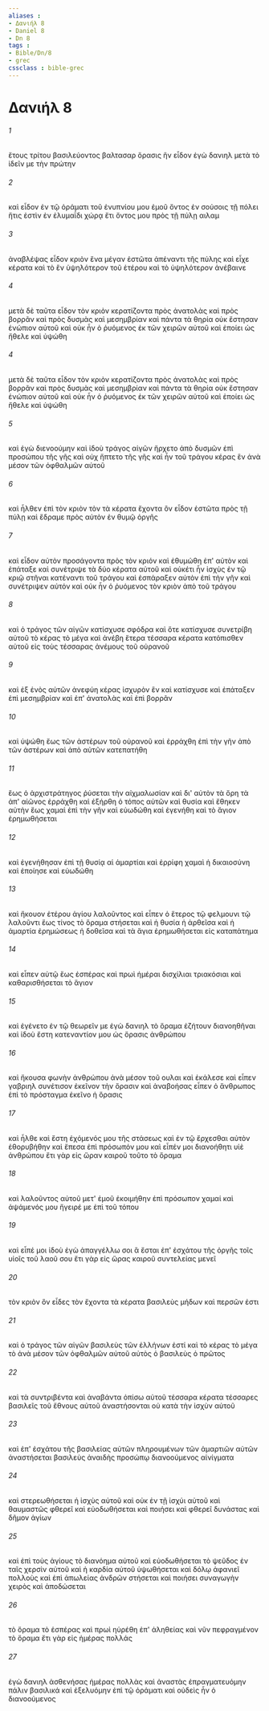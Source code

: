 ```yaml
---
aliases : 
- Δανιήλ 8
- Daniel 8
- Dn 8
tags : 
- Bible/Dn/8
- grec
cssclass : bible-grec
---
```


# Δανιήλ 8

###### 1
ἔτους τρίτου βασιλεύοντος βαλτασαρ ὅρασις ἣν εἶδον ἐγὼ δανιηλ μετὰ τὸ ἰδεῖν με τὴν πρώτην
###### 2
καὶ εἶδον ἐν τῷ ὁράματι τοῦ ἐνυπνίου μου ἐμοῦ ὄντος ἐν σούσοις τῇ πόλει ἥτις ἐστὶν ἐν ἐλυμαΐδι χώρᾳ ἔτι ὄντος μου πρὸς τῇ πύλῃ αιλαμ
###### 3
ἀναβλέψας εἶδον κριὸν ἕνα μέγαν ἑστῶτα ἀπέναντι τῆς πύλης καὶ εἶχε κέρατα καὶ τὸ ἓν ὑψηλότερον τοῦ ἑτέρου καὶ τὸ ὑψηλότερον ἀνέβαινε
###### 4
μετὰ δὲ ταῦτα εἶδον τὸν κριὸν κερατίζοντα πρὸς ἀνατολὰς καὶ πρὸς βορρᾶν καὶ πρὸς δυσμὰς καὶ μεσημβρίαν καὶ πάντα τὰ θηρία οὐκ ἔστησαν ἐνώπιον αὐτοῦ καὶ οὐκ ἦν ὁ ῥυόμενος ἐκ τῶν χειρῶν αὐτοῦ καὶ ἐποίει ὡς ἤθελε καὶ ὑψώθη
###### 4
μετὰ δὲ ταῦτα εἶδον τὸν κριὸν κερατίζοντα πρὸς ἀνατολὰς καὶ πρὸς βορρᾶν καὶ πρὸς δυσμὰς καὶ μεσημβρίαν καὶ πάντα τὰ θηρία οὐκ ἔστησαν ἐνώπιον αὐτοῦ καὶ οὐκ ἦν ὁ ῥυόμενος ἐκ τῶν χειρῶν αὐτοῦ καὶ ἐποίει ὡς ἤθελε καὶ ὑψώθη
###### 5
καὶ ἐγὼ διενοούμην καὶ ἰδοὺ τράγος αἰγῶν ἤρχετο ἀπὸ δυσμῶν ἐπὶ προσώπου τῆς γῆς καὶ οὐχ ἥπτετο τῆς γῆς καὶ ἦν τοῦ τράγου κέρας ἓν ἀνὰ μέσον τῶν ὀφθαλμῶν αὐτοῦ
###### 6
καὶ ἦλθεν ἐπὶ τὸν κριὸν τὸν τὰ κέρατα ἔχοντα ὃν εἶδον ἑστῶτα πρὸς τῇ πύλῃ καὶ ἔδραμε πρὸς αὐτὸν ἐν θυμῷ ὀργῆς
###### 7
καὶ εἶδον αὐτὸν προσάγοντα πρὸς τὸν κριόν καὶ ἐθυμώθη ἐπ' αὐτὸν καὶ ἐπάταξε καὶ συνέτριψε τὰ δύο κέρατα αὐτοῦ καὶ οὐκέτι ἦν ἰσχὺς ἐν τῷ κριῷ στῆναι κατέναντι τοῦ τράγου καὶ ἐσπάραξεν αὐτὸν ἐπὶ τὴν γῆν καὶ συνέτριψεν αὐτόν καὶ οὐκ ἦν ὁ ῥυόμενος τὸν κριὸν ἀπὸ τοῦ τράγου
###### 8
καὶ ὁ τράγος τῶν αἰγῶν κατίσχυσε σφόδρα καὶ ὅτε κατίσχυσε συνετρίβη αὐτοῦ τὸ κέρας τὸ μέγα καὶ ἀνέβη ἕτερα τέσσαρα κέρατα κατόπισθεν αὐτοῦ εἰς τοὺς τέσσαρας ἀνέμους τοῦ οὐρανοῦ
###### 9
καὶ ἐξ ἑνὸς αὐτῶν ἀνεφύη κέρας ἰσχυρὸν ἓν καὶ κατίσχυσε καὶ ἐπάταξεν ἐπὶ μεσημβρίαν καὶ ἐπ' ἀνατολὰς καὶ ἐπὶ βορρᾶν
###### 10
καὶ ὑψώθη ἕως τῶν ἀστέρων τοῦ οὐρανοῦ καὶ ἐρράχθη ἐπὶ τὴν γῆν ἀπὸ τῶν ἀστέρων καὶ ἀπὸ αὐτῶν κατεπατήθη
###### 11
ἕως ὁ ἀρχιστράτηγος ῥύσεται τὴν αἰχμαλωσίαν καὶ δι' αὐτὸν τὰ ὄρη τὰ ἀπ' αἰῶνος ἐρράχθη καὶ ἐξήρθη ὁ τόπος αὐτῶν καὶ θυσία καὶ ἔθηκεν αὐτὴν ἕως χαμαὶ ἐπὶ τὴν γῆν καὶ εὐωδώθη καὶ ἐγενήθη καὶ τὸ ἅγιον ἐρημωθήσεται
###### 12
καὶ ἐγενήθησαν ἐπὶ τῇ θυσίᾳ αἱ ἁμαρτίαι καὶ ἐρρίφη χαμαὶ ἡ δικαιοσύνη καὶ ἐποίησε καὶ εὐωδώθη
###### 13
καὶ ἤκουον ἑτέρου ἁγίου λαλοῦντος καὶ εἶπεν ὁ ἕτερος τῷ φελμουνι τῷ λαλοῦντι ἕως τίνος τὸ ὅραμα στήσεται καὶ ἡ θυσία ἡ ἀρθεῖσα καὶ ἡ ἁμαρτία ἐρημώσεως ἡ δοθεῖσα καὶ τὰ ἅγια ἐρημωθήσεται εἰς καταπάτημα
###### 14
καὶ εἶπεν αὐτῷ ἕως ἑσπέρας καὶ πρωὶ ἡμέραι δισχίλιαι τριακόσιαι καὶ καθαρισθήσεται τὸ ἅγιον
###### 15
καὶ ἐγένετο ἐν τῷ θεωρεῖν με ἐγὼ δανιηλ τὸ ὅραμα ἐζήτουν διανοηθῆναι καὶ ἰδοὺ ἔστη κατεναντίον μου ὡς ὅρασις ἀνθρώπου
###### 16
καὶ ἤκουσα φωνὴν ἀνθρώπου ἀνὰ μέσον τοῦ ουλαι καὶ ἐκάλεσε καὶ εἶπεν γαβριηλ συνέτισον ἐκεῖνον τὴν ὅρασιν καὶ ἀναβοήσας εἶπεν ὁ ἄνθρωπος ἐπὶ τὸ πρόσταγμα ἐκεῖνο ἡ ὅρασις
###### 17
καὶ ἦλθε καὶ ἔστη ἐχόμενός μου τῆς στάσεως καὶ ἐν τῷ ἔρχεσθαι αὐτὸν ἐθορυβήθην καὶ ἔπεσα ἐπὶ πρόσωπόν μου καὶ εἶπέν μοι διανοήθητι υἱὲ ἀνθρώπου ἔτι γὰρ εἰς ὥραν καιροῦ τοῦτο τὸ ὅραμα
###### 18
καὶ λαλοῦντος αὐτοῦ μετ' ἐμοῦ ἐκοιμήθην ἐπὶ πρόσωπον χαμαί καὶ ἁψάμενός μου ἤγειρέ με ἐπὶ τοῦ τόπου
###### 19
καὶ εἶπέ μοι ἰδοὺ ἐγὼ ἀπαγγέλλω σοι ἃ ἔσται ἐπ' ἐσχάτου τῆς ὀργῆς τοῖς υἱοῖς τοῦ λαοῦ σου ἔτι γὰρ εἰς ὥρας καιροῦ συντελείας μενεῖ
###### 20
τὸν κριὸν ὃν εἶδες τὸν ἔχοντα τὰ κέρατα βασιλεὺς μήδων καὶ περσῶν ἐστι
###### 21
καὶ ὁ τράγος τῶν αἰγῶν βασιλεὺς τῶν ἑλλήνων ἐστί καὶ τὸ κέρας τὸ μέγα τὸ ἀνὰ μέσον τῶν ὀφθαλμῶν αὐτοῦ αὐτὸς ὁ βασιλεὺς ὁ πρῶτος
###### 22
καὶ τὰ συντριβέντα καὶ ἀναβάντα ὀπίσω αὐτοῦ τέσσαρα κέρατα τέσσαρες βασιλεῖς τοῦ ἔθνους αὐτοῦ ἀναστήσονται οὐ κατὰ τὴν ἰσχὺν αὐτοῦ
###### 23
καὶ ἐπ' ἐσχάτου τῆς βασιλείας αὐτῶν πληρουμένων τῶν ἁμαρτιῶν αὐτῶν ἀναστήσεται βασιλεὺς ἀναιδὴς προσώπῳ διανοούμενος αἰνίγματα
###### 24
καὶ στερεωθήσεται ἡ ἰσχὺς αὐτοῦ καὶ οὐκ ἐν τῇ ἰσχύι αὐτοῦ καὶ θαυμαστῶς φθερεῖ καὶ εὐοδωθήσεται καὶ ποιήσει καὶ φθερεῖ δυνάστας καὶ δῆμον ἁγίων
###### 25
καὶ ἐπὶ τοὺς ἁγίους τὸ διανόημα αὐτοῦ καὶ εὐοδωθήσεται τὸ ψεῦδος ἐν ταῖς χερσὶν αὐτοῦ καὶ ἡ καρδία αὐτοῦ ὑψωθήσεται καὶ δόλῳ ἀφανιεῖ πολλοὺς καὶ ἐπὶ ἀπωλείας ἀνδρῶν στήσεται καὶ ποιήσει συναγωγὴν χειρὸς καὶ ἀποδώσεται
###### 26
τὸ ὅραμα τὸ ἑσπέρας καὶ πρωὶ ηὑρέθη ἐπ' ἀληθείας καὶ νῦν πεφραγμένον τὸ ὅραμα ἔτι γὰρ εἰς ἡμέρας πολλάς
###### 27
ἐγὼ δανιηλ ἀσθενήσας ἡμέρας πολλὰς καὶ ἀναστὰς ἐπραγματευόμην πάλιν βασιλικά καὶ ἐξελυόμην ἐπὶ τῷ ὁράματι καὶ οὐδεὶς ἦν ὁ διανοούμενος
